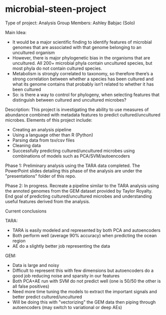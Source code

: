 # microbial-steen-project

Type of project: Analysis
Group Members: Ashley Babjac (Solo)

Main Idea:
- It would be a major scientific finding to identify features of microbial genomes that are associated with that genome belonging to an uncultured organism
- However, there is major phylogenetic bias in the organisms that are uncultured. All 200+ microbial phyla contain uncultured species, but most phyla do not contain cultured species.
- Metabolism is strongly correlated to taxonomy, so therefore there’s a strong correlation between whether a species has been cultured and what its genome contains that probably isn’t related to whether it has been cultured
- So: is there a way to control for phylogeny, when selecting features that distinguish between cultured and uncultured microbes?

Description: This project is investigating the ability to use measures of abundance combined with metadata features to predict cultured/uncultured microbes. Elements of this project include:
- Creating an analysis pipeline
- Using a language other than R (Python)
- Parsing data from tsv/csv files
- Cleaning data
- Successfully predicting cultured/uncultured microbes using combinations of models such as PCA/SVM/autoencoders

Phase 1: Preliminary analysis using the TARA data completed. The PowerPoint slides detailing this phase of the analysis are under the "presentations" folder of this repo.

Phase 2: In progress. Recreate a pipeline similar to the TARA analysis using the annoted genomes from the GEM dataset provided by Taylor Royalty. End goal of predicting cultured/uncultured microbes and understanding useful features derived from the analysis.

Current conclusions

TARA:
- TARA is easily modeled and represented by both PCA and autoencoders
- Both perform well (average 90% accuracy) when predicting the ocean region
- AE do a slightly better job representing the data

GEM:
- Data is large and noisy
- Difficult to represent this with few dimensions but autoencoders do a good job reducing noise and sparsity in our features
- Both PCA+AE run with SVM do not predict well (one is 50/50 the other is all false positives)
- Need more time tuning the models to extract the important signals and better predict cultured/uncultured
- Will be doing this with "vectorizing" the GEM data then piping through autoencoders (may switch to variational or deep AEs)

